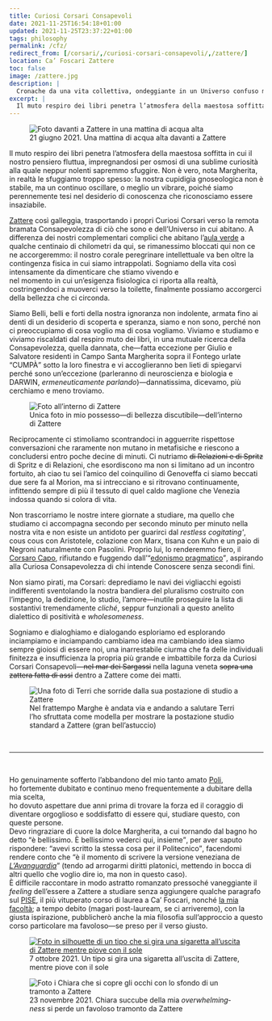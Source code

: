 ```yaml
---
title: Curiosi Corsari Consapevoli
date: 2021-11-25T16:54:18+01:00
updated: 2021-11-25T23:37:22+01:00
tags: philosophy
permalink: /cfz/
redirect_from: [/corsari/,/curiosi-corsari-consapevoli/,/zattere/]
location: Ca’ Foscari Zattere
toc: false
image: /zattere.jpg
description: |
  Cronache da una vita collettiva, ondeggiante in un Universo confuso ma magico.
excerpt: |
  Il muto respiro dei libri penetra l’atmosfera della maestosa soffitta in cui il nostro pensiero fluttua, impregnandosi per osmosi di una sublime curiosità alla quale neppur nolenti sapremmo sfuggire. Non è vero, nota Margherita, in realtà le sfuggiamo troppo spesso: la nostra cupidigia gnoseologica non è stabile, ma un continuo oscillare, o meglio un vibrare, poiché siamo perennemente tesi nel desiderio di conoscenza che riconosciamo essere insaziabile.
---
```

<figure>
  <img src='{{ image }}' alt='Foto davanti a Zattere in una mattina di acqua alta'>
  <figcaption>21 giugno 2021. Una mattina di acqua alta davanti a Zattere</figcaption>
</figure>

Il muto respiro dei libri penetra l’atmosfera della maestosa soffitta in cui il nostro pensiero fluttua, impregnandosi per osmosi di una sublime curiosità alla quale neppur nolenti sapremmo sfuggire. Non è vero, nota Margherita, in realtà le sfuggiamo troppo spesso: la nostra cupidigia gnoseologica non è stabile, ma un continuo oscillare, o meglio un vibrare, poiché siamo perennemente tesi nel desiderio di conoscenza che riconosciamo essere insaziabile.

[Zattere] così galleggia, trasportando i propri Curiosi Corsari verso la remota bramata Consapevolezza di ciò che sono e dell’Universo in cui abitano. A differenza dei nostri complementari complici che abitano l’[aula verde][avanguardia] a qualche centinaio di chilometri da qui, se rimanessimo bloccati qui non ce ne accorgeremmo: il nostro corale peregrinare intellettuale va ben oltre la contingenza fisica in cui siamo intrappolati. Sogniamo della vita così intensamente da dimenticare che stiamo vivendo e  
nel momento in cui un’esigenza fisiologica ci riporta alla realtà, costringendoci a muoverci verso la toilette, finalmente possiamo accorgerci della bellezza che ci circonda.

Siamo Belli, belli e forti della nostra ignoranza non indolente, armata fino ai denti di un desiderio di scoperta e speranza, siamo e non sono, perché non ci preoccupiamo di cosa voglio ma di cosa vogliamo. Viviamo e studiamo e viviamo riscaldati dal respiro muto dei libri, in una mutuale ricerca della Consapevolezza, quella dannata, che—fatta eccezione per Giulio e Salvatore residenti in Campo Santa Margherita sopra il Fontego urlate <q>CUMPÀ</q> sotto la loro finestra e vi accoglieranno ben lieti di spiegarvi perché sono un’eccezione (parleranno di neuroscienza e biologia e DARWIN, *ermeneuticamente parlando*)—dannatissima, dicevamo, più cerchiamo e meno troviamo.

<figure>
  <img src='/zattere-in.jpg' alt='Foto all’interno di Zattere'>
  <figcaption>Unica foto in mio possesso—di bellezza discutibile—dell’interno di Zattere</figcaption>
</figure>

Reciprocamente ci stimoliamo scontrandoci in agguerrite rispettose conversazioni che raramente non mutano in metafisiche e riescono a concludersi entro poche decine di minuti. Ci nutriamo ~~di Relazioni e di Spritz~~ di Spritz e di Relazioni, che esordiscono ma non si limitano ad un incontro fortuito, ah ciao tu sei l’amico del coinquilino di Genoveffa ci siamo beccati due sere fa al Morion, ma si intrecciano e si ritrovano continuamente, infittendo sempre di più il tessuto di quel caldo maglione che Venezia indossa quando si colora di vita.

Non trascorriamo le nostre intere giornate a studiare, ma quello che studiamo ci accompagna secondo per secondo minuto per minuto nella nostra vita e non esiste un antidoto per guarirci dal <i lang='en'>restless cogitating'</i>, cous cous con Aristotele, colazione con Marx, tisana con Kuhn e un paio di Negroni naturalmente con Pasolini. Proprio lui, lo renderemmo fiero, il [Corsaro Capo](https://it.wikipedia.org/wiki/Scritti_Corsari '“Scritti Corsari„ su Wikipedia'), rifiutando e fuggendo dall’<q>[edonismo pragmatico](https://open.spotify.com/playlist/3899lrB2INxyfb6Tjv5bH7 '“Edonismo pragmatico„ su Spotify')</q>, aspirando alla Curiosa Consapevolezza di chi intende Conoscere senza secondi fini.

Non siamo pirati, ma Corsari: deprediamo le navi dei vigliacchi egoisti indifferenti sventolando la nostra bandiera del pluralismo costruito con l’impegno, la dedizione, lo studio, l’amore—inutile proseguire la lista di sostantivi tremendamente <i lang='fr'>cliché</i>, seppur funzionali a questo anelito dialettico di positività e <i lang='en'>wholesomeness</i>.

Sogniamo e dialoghiamo e dialogando esploriamo ed esplorando inciampiamo e inciampando cambiamo idea ma cambiando idea siamo sempre gioiosi di essere noi, una inarrestabile ciurma che fa delle individuali finitezza e insufficienza la propria più grande e imbattibile forza da Curiosi Corsari Consapevoli—~~nel mar dei Sargassi~~ nella laguna veneta ~~sopra una zattera fatta di assi~~ dentro a Zattere come dei matti.

<figure>
  <img src='/zattere-terri.jpg' alt='Una foto di Terri che sorride dalla sua postazione di studio a Zattere' title='Terri nella sua favolosa postazione di studio a Zattere'>
  <figcaption>Nel frattempo Marghe è andata via e andando a salutare Terri l’ho sfruttata come modella per mostrare la postazione studio standard a Zattere (gran bell’astuccio)</figcaption>
</figure>

<br>

---

<br>

Ho genuinamente sofferto l’abbandono del mio tanto amato [Poli],  
ho fortemente dubitato e continuo meno frequentemente a dubitare della mia scelta,  
ho dovuto aspettare due anni prima di trovare la forza ed il coraggio di diventare orgoglioso e soddisfatto di essere qui, studiare questo, con queste persone.  
Devo ringraziare di cuore la dolce Margherita, a cui tornando dal bagno ho detto <q>è bellissimo. È bellissimo vederci qui, insieme</q>, per aver saputo rispondere: <q>avevi scritto la stessa cosa per il Politecnico</q>, facendomi rendere conto che <q>è il momento di scrivere la versione veneziana de <cite>[L’Avanguardia][avanguardia]</cite></q> (tendo ad arrogarmi diritti platonici, mettendo in bocca di altri quello che voglio dire io, ma non in questo caso).  
È difficile raccontare in modo astratto romanzato pressoché vaneggiante il *feeling* dell’essere a Zattere a studiare senza aggiungere qualche paragrafo sul [PISE], il più vituperato corso di laurea a Ca’ Foscari, nonché [la mia facoltà](/ora#studiando 'Quello che sto studiando ora'); a tempo debito (magari post-lauream, se ci arriveremo), con la giusta ispirazione, pubblicherò anche la mia filosofia sull’approccio a questo corso particolare ma favoloso—se preso per il verso giusto.

<figure>
  <a href='https://tmi.pics/p/tommi/351702549995808759' target='_blank' title='Guarda su TMI Pics'><img src='https://tmi.pics/storage/m/_v2/342068457308819456/2a69c66ec-4b94d5/UnsmKc4snKlI/nZpQcBfpcBGGnS0349Xkz364QQpxC7AbC2M1ouT0.jpg' alt='Foto in silhouette di un tipo che si gira una sigaretta all’uscita di Zattere mentre piove con il sole'></a>
  <figcaption>7 ottobre 2021. Un tipo si gira una sigaretta all’uscita di Zattere, mentre piove con il sole</figcaption>
</figure>

<figure>
  <img src='/zattere-chiara.jpg' alt='Foto i Chiara che si copre gli occhi con lo sfondo di un tramonto a Zattere'>
  <figcaption>23 novembre 2021. Chiara succube della mia <i lang='en'>overwhelmingness</i> si perde un favoloso tramonto da Zattere</figcaption>
</figure>

[Zattere]: https://www.unive.it/cfz 'Ca’ Foscari Zattere - Cultural Flow Zone'
[avanguardia]: /avanguardia 'L’Avanguardia'
[Poli]: https://polito.it 'Politecnico di Torino'
[PISE]: https://unive.it/pise 'Philosophy, International Studies and Economics - Ca’ Foscari'
